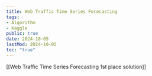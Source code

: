 ```yaml
---
title: Web Traffic Time Series Forecasting
tags:
- Algorithm
- Kaggle
public: true
date: 2024-10-05
lastMod: 2024-10-05
toc: "true"
---
```


[[Web Traffic Time Series Forecasting 1st place solution]]